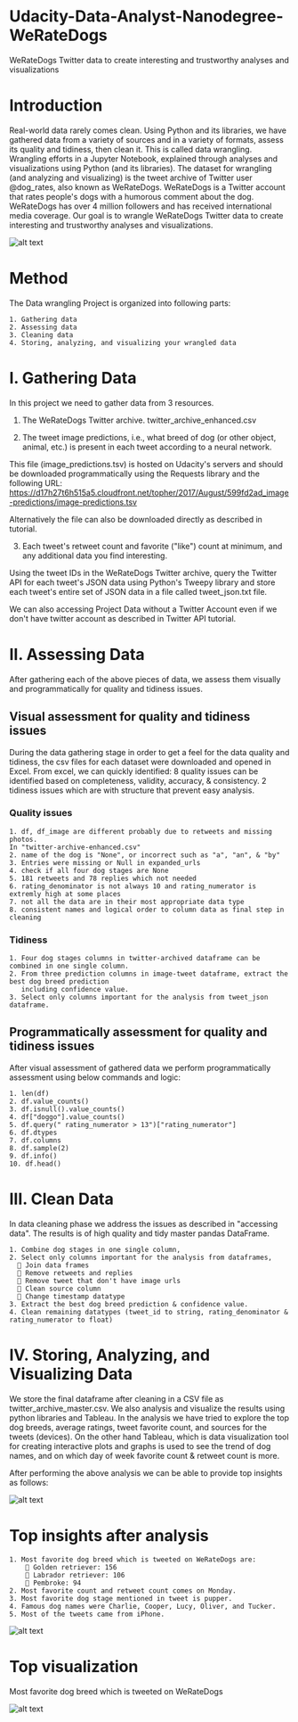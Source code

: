 # Udacity-Data-Analyst-Nanodegree-WeRateDogs

WeRateDogs Twitter data to create interesting and trustworthy analyses and visualizations


# Introduction 

Real-world data rarely comes clean. Using Python and its libraries, we have gathered data from a variety of sources and in a variety of formats, assess its quality and tidiness, then clean it. This is called data wrangling. Wrangling efforts in a Jupyter Notebook, explained through analyses and visualizations using Python (and its libraries). The dataset for wrangling (and analyzing and visualizing) is the tweet archive of Twitter user @dog_rates, also known as WeRateDogs. WeRateDogs is a Twitter account that rates people's dogs with a humorous comment about the dog. WeRateDogs has over 4 million followers and has received international media coverage. Our goal is to wrangle WeRateDogs Twitter data to create interesting and trustworthy analyses and visualizations.

![alt text](https://github.com/swadeepsingh/Udacity-Data-Analyst-Nanodegree-WeRateDogs/blob/master/dogs.png)


# Method

The Data wrangling Project is organized into following parts:

    1. Gathering data
    2. Assessing data
    3. Cleaning data
    4. Storing, analyzing, and visualizing your wrangled data
 
 
# I. Gathering Data 

In this project we need to gather data from 3 resources. 

1. The WeRateDogs Twitter archive. twitter_archive_enhanced.csv 

2. The tweet image predictions, i.e., what breed of dog (or other object, animal, etc.) is present in each tweet according to a neural network. 
  
This file (image_predictions.tsv) is hosted on Udacity's servers and should be downloaded programmatically using the Requests library and the following URL: https://d17h27t6h515a5.cloudfront.net/topher/2017/August/599fd2ad_image-predictions/image-predictions.tsv

Alternatively the file can also be downloaded directly as described in tutorial. 

3. Each tweet's retweet count and favorite ("like") count at minimum, and any additional data you find interesting. 

Using the tweet IDs in the WeRateDogs Twitter archive, query the Twitter API for each tweet's JSON data using Python's Tweepy library and store each tweet's entire set of JSON data in a file called tweet_json.txt file. 

We can also accessing Project Data without a Twitter Account even if we don't have twitter account as described in Twitter API tutorial.


# II. Assessing Data 

After gathering each of the above pieces of data, we assess them visually and programmatically for quality and tidiness issues. 

## Visual assessment for quality and tidiness issues 

During the data gathering stage in order to get a feel for the data quality and tidiness, the csv files for each dataset were downloaded and opened in Excel. From excel, we can quickly identified: 8 quality issues can be identified based on completeness, validity, accuracy, & consistency. 2 tidiness issues which are with structure that prevent easy analysis. 

### Quality issues 

    1. df, df_image are different probably due to retweets and missing photos. 
    In "twitter-archive-enhanced.csv" 
    2. name of the dog is "None", or incorrect such as "a", "an", & "by" 
    3. Entries were missing or Null in expanded_urls 
    4. check if all four dog stages are None 
    5. 181 retweets and 78 replies which not needed 
    6. rating_denominator is not always 10 and rating_numerator is extremly high at some places 
    7. not all the data are in their most appropriate data type 
    8. consistent names and logical order to column data as final step in cleaning

### Tidiness 

    1. Four dog stages columns in twitter-archived dataframe can be combined in one single column. 
    2. From three prediction columns in image-tweet dataframe, extract the best dog breed prediction 
       including confidence value. 
    3. Select only columns important for the analysis from tweet_json dataframe. 

## Programmatically assessment for quality and tidiness issues 

After visual assessment of gathered data we perform programmatically assessment using below commands and logic: 

    1. len(df) 
    2. df.value_counts() 
    3. df.isnull().value_counts() 
    4. df["doggo"].value_counts() 
    5. df.query(" rating_numerator > 13")["rating_numerator"] 
    6. df.dtypes 
    7. df.columns 
    8. df.sample(2) 
    9. df.info() 
    10. df.head() 


# III. Clean Data 

In data cleaning phase we address the issues as described in "accessing data". The results is of high quality and tidy master pandas DataFrame. 

    1. Combine dog stages in one single column, 
    2. Select only columns important for the analysis from dataframes, 
       Join data frames 
       Remove retweets and replies 
       Remove tweet that don't have image urls 
       Clean source column 
       Change timestamp datatype 
    3. Extract the best dog breed prediction & confidence value. 
    4. Clean remaining datatypes (tweet_id to string, rating_denominator & rating_numerator to float) 


# IV. Storing, Analyzing, and Visualizing Data

We store the final dataframe after cleaning in a CSV file as twitter_archive_master.csv. We also analysis and visualize the results using python libraries and Tableau. In the analysis we have tried to explore the top dog breeds, average ratings, tweet favorite count, and sources for the tweets (devices). On the other hand Tableau, which is data visualization tool for creating interactive plots and graphs is used to see the trend of dog names, and on which day of week favorite count & retweet count is more. 


After performing the above analysis we can be able to provide top insights as follows:

![alt text](https://github.com/swadeepsingh/Udacity-Data-Analyst-Nanodegree-WeRateDogs/blob/master/dogstage.png)

# Top insights after analysis 

    1. Most favorite dog breed which is tweeted on WeRateDogs are: 
         Golden retriever: 156 
         Labrador retriever: 106 
         Pembroke: 94 
    2. Most favorite count and retweet count comes on Monday. 
    3. Most favorite dog stage mentioned in tweet is pupper. 
    4. Famous dog names were Charlie, Cooper, Lucy, Oliver, and Tucker. 
    5. Most of the tweets came from iPhone. 

![alt text](https://github.com/swadeepsingh/Udacity-Data-Analyst-Nanodegree-WeRateDogs/blob/master/dognames.png)

# Top visualization 

Most favorite dog breed which is tweeted on WeRateDogs

![alt text](https://github.com/swadeepsingh/Udacity-Data-Analyst-Nanodegree-WeRateDogs/blob/master/dogs_breed_twitter.png)
